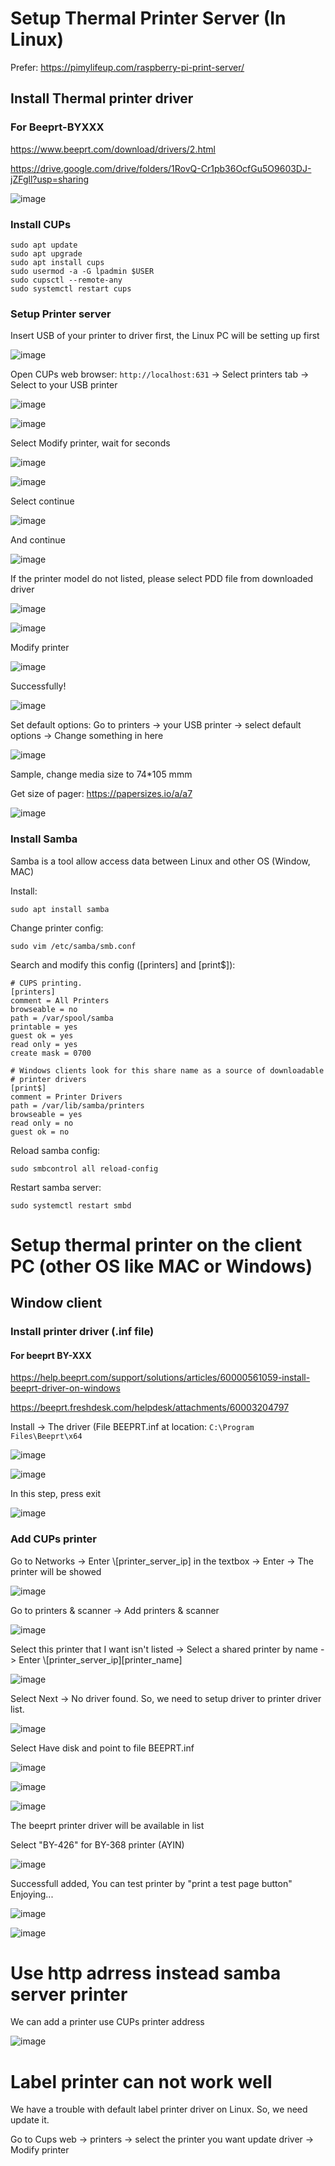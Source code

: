 # Setup Thermal Printer Server (In Linux)
Prefer: https://pimylifeup.com/raspberry-pi-print-server/

## Install Thermal printer driver
### For Beeprt-BYXXX
https://www.beeprt.com/download/drivers/2.html

https://drive.google.com/drive/folders/1RovQ-Cr1pb36OcfGu5O9603DJ-jZFgll?usp=sharing

![image](https://user-images.githubusercontent.com/32226325/190885585-3f57bd29-fd5c-4d02-b1c2-d0b49301c83d.png)

### Install CUPs
```
sudo apt update
sudo apt upgrade
sudo apt install cups
sudo usermod -a -G lpadmin $USER
sudo cupsctl --remote-any
sudo systemctl restart cups
```

### Setup Printer server

Insert USB of your printer to driver first, the Linux PC will be setting up first

![image](https://user-images.githubusercontent.com/32226325/190887513-93fad9d0-8b2f-44af-b8dd-44c705bc22fc.png)

Open CUPs web browser: `http://localhost:631` -> Select printers tab -> Select to your USB printer

![image](https://user-images.githubusercontent.com/32226325/190887540-c4f84d6e-d6a7-46fa-9e5c-5ab1bc293aa5.png)

![image](https://user-images.githubusercontent.com/32226325/190887558-9c4982a7-2708-4424-8cce-8c23ea50dcaf.png)

Select Modify printer, wait for seconds

![image](https://user-images.githubusercontent.com/32226325/190887583-1e3599e3-3282-485a-917a-d3ca6ba0db43.png)

![image](https://user-images.githubusercontent.com/32226325/190887602-6835ee60-4a5f-4043-a112-334a43d03579.png)

Select continue

![image](https://user-images.githubusercontent.com/32226325/190887615-6b249cee-a2b9-4dfa-9d83-11caf9fcb662.png)

And continue

![image](https://user-images.githubusercontent.com/32226325/190887619-53862d4b-ba85-4546-8da1-aca55b60bde4.png)

If the printer model do not listed, please select PDD file from downloaded driver

![image](https://user-images.githubusercontent.com/32226325/190887664-3e24e890-f926-4213-b8e8-19b5881f0927.png)

![image](https://user-images.githubusercontent.com/32226325/190887672-34850644-7f45-435e-8695-dbc35de2c3bc.png)

Modify printer

![image](https://user-images.githubusercontent.com/32226325/190887686-9524076c-8be8-4183-8085-854b776861d0.png)

Successfully!

![image](https://user-images.githubusercontent.com/32226325/190887696-10ecbeeb-43fb-4d9b-8034-3afbc2e8f9c4.png)

Set default options: Go to printers -> your USB printer -> select default options -> Change something in here

![image](https://user-images.githubusercontent.com/32226325/190887735-b9199292-f07e-4a6d-8200-e6464bc69eff.png)

Sample, change media size to 74*105 mmm

Get size of pager: https://papersizes.io/a/a7

![image](https://user-images.githubusercontent.com/32226325/190887753-b9254bb2-b9a7-44dc-a7c3-15459f02dd25.png)


### Install Samba
Samba is a tool allow access data between Linux and other OS (Window, MAC)

Install:

`sudo apt install samba`

Change printer config:

`sudo vim /etc/samba/smb.conf`

Search and modify this config ([printers] and [print$]):

```
# CUPS printing.
[printers]
comment = All Printers
browseable = no
path = /var/spool/samba
printable = yes
guest ok = yes
read only = yes
create mask = 0700

# Windows clients look for this share name as a source of downloadable
# printer drivers
[print$]
comment = Printer Drivers
path = /var/lib/samba/printers
browseable = yes
read only = no
guest ok = no
```

Reload samba config:

`sudo smbcontrol all reload-config`

Restart samba server:

`sudo systemctl restart smbd`

# Setup thermal printer on the client PC (other OS like MAC or Windows)
## Window client
### Install printer driver (.inf file)
#### For beeprt BY-XXX
https://help.beeprt.com/support/solutions/articles/60000561059-install-beeprt-driver-on-windows

https://beeprt.freshdesk.com/helpdesk/attachments/60003204797

Install -> The driver (File BEEPRT.inf at location: `C:\Program Files\Beeprt\x64`

![image](https://user-images.githubusercontent.com/32226325/190890708-2f9cae37-f6fe-4808-9c92-586ebcbca044.png)

![image](https://user-images.githubusercontent.com/32226325/190890759-6eb0baf5-be39-4c4c-863d-0e56d36f16b3.png)

In this step, press exit

![image](https://user-images.githubusercontent.com/32226325/190890785-4df057c0-9aea-480d-b786-138969a71998.png)

### Add CUPs printer
Go to Networks -> Enter \\[printer_server_ip] in the textbox -> Enter -> The printer will be showed

![image](https://user-images.githubusercontent.com/32226325/190886095-b0611361-e971-44cf-8564-01eabe965073.png)

Go to printers & scanner -> Add printers & scanner

![image](https://user-images.githubusercontent.com/32226325/190886003-03db4b09-e53a-4058-bca7-1b344b0db8c8.png)

Select this printer that I want isn't listed -> Select a shared printer by name -> Enter \\[printer_server_ip]\[printer_name]

![image](https://user-images.githubusercontent.com/32226325/190886128-46ed4ced-bf3a-40dc-b8c2-13f88dae77ff.png)

Select Next -> No driver found. So, we need to setup driver to printer driver list.

![image](https://user-images.githubusercontent.com/32226325/190886157-ebf93d0a-4c11-4193-a8d8-6b07c965f1a6.png)

Select Have disk and point to file BEEPRT.inf

![image](https://user-images.githubusercontent.com/32226325/190886176-5ff37b87-e0b8-48e3-822e-0f2ec03dc5d6.png)

![image](https://user-images.githubusercontent.com/32226325/190886196-8a29b95d-8614-4ec6-a731-ff88e09b231c.png)

![image](https://user-images.githubusercontent.com/32226325/190890904-3005dc49-215f-4af6-921e-31117461c86d.png)

The beeprt printer driver will be available in list

Select "BY-426" for BY-368 printer (AYIN)

![image](https://user-images.githubusercontent.com/32226325/190890936-8ab770d6-3b02-4a1e-8881-88c6081a76f7.png)
 
Successfull added, You can test printer by "print a test page button" Enjoying...

![image](https://user-images.githubusercontent.com/32226325/190891003-ffc07f12-5495-4798-be05-cfa6cc016ac1.png)

![image](https://user-images.githubusercontent.com/32226325/190891011-7c80edf3-9b66-4d35-a4bf-f2f3d4ec338b.png)

# Use http adrress instead samba server printer
We can add a printer use CUPs printer address

![image](https://user-images.githubusercontent.com/32226325/190887214-474351e4-ead5-4d9f-9ed0-68dfd9ad1fbb.png)

# Label printer can not work well
We have a trouble with default label printer driver on Linux. So, we need update it.

Go to Cups web -> printers -> select the printer you want update driver -> Modify printer

